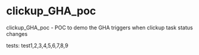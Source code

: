 # clickup_GHA_poc
clickup_GHA_poc - POC to demo the GHA triggers when clickup task status changes

tests:
test1,2,3,4,5,6,7,8,9
